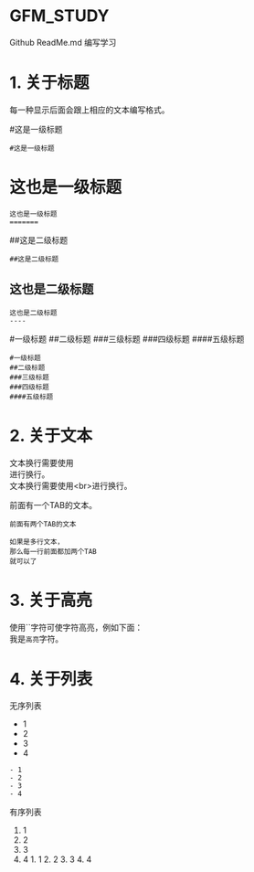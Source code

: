 # GFM_STUDY
Github ReadMe.md 编写学习

# 1. 关于标题
每一种显示后面会跟上相应的文本编写格式。

#这是一级标题
```
#这是一级标题
```

这也是一级标题
=======
```
这也是一级标题
=======
```

##这是二级标题
```
##这是二级标题
```

这也是二级标题
----
```
这也是二级标题
----
```

#一级标题
##二级标题
###三级标题
###四级标题
####五级标题
```
#一级标题
##二级标题
###三级标题
###四级标题
####五级标题
```

# 2. 关于文本
文本换行需要使用<br>进行换行。<br>
文本换行需要使用\<br>进行换行。<br>

  前面有一个TAB的文本。
  
    前面有两个TAB的文本

    如果是多行文本，
    那么每一行前面都加两个TAB
    就可以了

# 3. 关于高亮
使用\`\`字符可使字符高亮，例如下面：<br>
我是`高亮`字符。<br>

# 4. 关于列表
无序列表<br>
- 1
- 2
- 3
- 4
```
- 1
- 2
- 3
- 4
```

有序列表<br>
1. 1
2. 2
3. 3
4. 4
    1\. 1
    2\. 2
    3\. 3
    4\. 4
